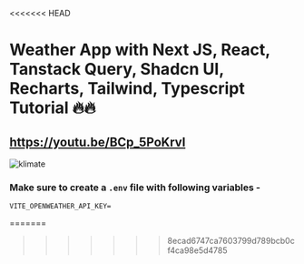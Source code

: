 <<<<<<< HEAD
# Weather App with Next JS, React, Tanstack Query, Shadcn UI, Recharts, Tailwind, Typescript Tutorial 🔥🔥
## https://youtu.be/BCp_5PoKrvI

![klimate](https://github.com/user-attachments/assets/03aed8a9-f2e1-4fcf-8628-5d1abd0c678c)

### Make sure to create a `.env` file with following variables -

```
VITE_OPENWEATHER_API_KEY=
```
=======

>>>>>>> 8ecad6747ca7603799d789bcb0cf4ca98e5d4785
